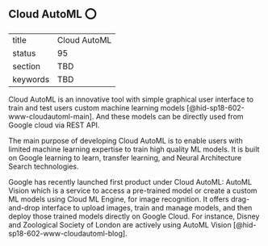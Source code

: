 ## Cloud AutoML :o:


|          |              |
| -------- | ------------ |
| title    | Cloud AutoML |
| status   | 95           |
| section  | TBD          |
| keywords | TBD          |




Cloud AutoML is an innovative tool with simple graphical user
interface to train and test users custom machine learning models
[@hid-sp18-602-www-cloudautoml-main]. And these models can be directly
used from Google cloud via REST API.

The main purpose of developing Cloud AutoML is to enable users with
limited machine learning expertise to train high quality ML models. It
is built on Google learning to learn, transfer learning, and Neural
Architecture Search technologies.

Google has recently launched first product under Cloud AutoML: AutoML
Vision which is a service to access a pre-trained model or create a
custom ML models using Cloud ML Engine, for image recognition. It
offers drag-and-drop interface to upload images, train and manage
models, and then deploy those trained models directly on Google
Cloud. For instance, Disney and Zoological Society of London are
actively using AutoML Vision [@hid-sp18-602-www-cloudautoml-blog].
